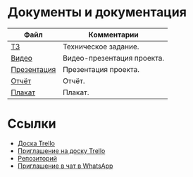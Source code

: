 # Документы и документация

| Файл                                                                       | Комментарии                                    |
| -------------------------------------------------------------------------- | ---------------------------------------------- |
| [ТЗ](ТЗ.docx)                                                              | Техническое задание.                           |
| [Видео](Видео_Е-занятость_весна-2020.mp4)                                  | Видео-презентация проекта.                     |
| [Презентация](Презентация_Е-занятость_весна-2020.pptx)                     | Презентация проекта.                           |
| [Отчёт](Отчёт_Е-занятость_весна-2020.docx)                                 | Отчёт.                                         |
| [Плакат](Плакат_Е-занятость_весна-2020.pdf)                                | Плакат.                                        |


# Ссылки

- [Доска Trello](https://trello.com/b/yL2B2QBY/проект)
- [Приглашение на доску Trello](https://trello.com/invite/b/yL2B2QBY/9cb8276059168b00327b8144f4f9328c/%D0%BF%D1%80%D0%BE%D0%B5%D0%BA%D1%82)
- [Репозиторий](https://github.com/Darkraver2012/ezanyatost)
- [Приглашение в чат в WhatsApp](https://chat.whatsapp.com/GG2JHETbjkr0TkxHgxx5DT)